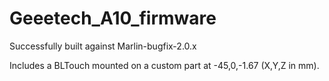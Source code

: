 # Geeetech_A10_firmware

Successfully built against Marlin-bugfix-2.0.x  

Includes a BLTouch mounted on a custom part at -45,0,-1.67 (X,Y,Z in mm).
